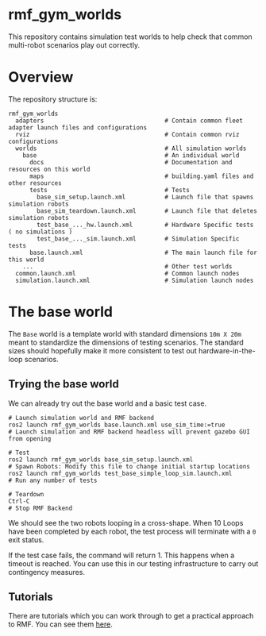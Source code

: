 # rmf_gym_worlds
This repository contains simulation test worlds to help check that common multi-robot scenarios play out correctly.

# Overview
The repository structure is:
```
rmf_gym_worlds
  adapters                                  # Contain common fleet adapter launch files and configurations
  rviz                                      # Contain common rviz configurations
  worlds                                    # All simulation worlds
    base                                    # An individual world 
      docs                                  # Documentation and resources on this world
      maps                                  # building.yaml files and other resources
      tests                                 # Tests
        base_sim_setup.launch.xml           # Launch file that spawns simulation robots          
        base_sim_teardown.launch.xml        # Launch file that deletes simulation robots
        test_base_..._hw.launch.xml         # Hardware Specific tests ( no simulations )
        test_base_..._sim.launch.xml        # Simulation Specific tests 
      base.launch.xml                       # The main launch file for this world
    ...                                     # Other test worlds
  common.launch.xml                         # Common launch nodes
  simulation.launch.xml                     # Simulation launch nodes
```

# The base world
The `Base` world is a template world with standard dimensions `10m X 20m` meant to standardize the dimensions of testing scenarios. The standard sizes should hopefully make it more consistent to test out hardware-in-the-loop scenarios.

## Trying the base world
We can already try out the base world and a basic test case.

```
# Launch simulation world and RMF backend
ros2 launch rmf_gym_worlds base.launch.xml use_sim_time:=true                         # Launch simulation and RMF backend headless will prevent gazebo GUI from opening

# Test 
ros2 launch rmf_gym_worlds base_sim_setup.launch.xml                                  # Spawn Robots: Modify this file to change initial startup locations
ros2 launch rmf_gym_worlds test_base_simple_loop_sim.launch.xml                       # Run any number of tests

# Teardown
Ctrl-C                                                                                # Stop RMF Backend
```

We should see the two robots looping in a cross-shape. When 10 Loops have been completed by each robot, the test process will terminate with a `0` exit status.

If the test case fails, the command will return 1. This happens when a timeout is reached. You can use this in our testing infrastructure to carry out contingency measures.

## Tutorials
There are tutorials which you can work through to get a practical approach to RMF. You can see them [here](/docs).
